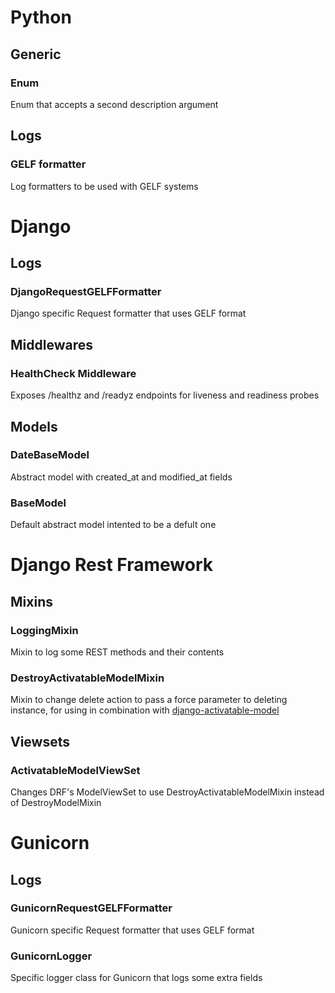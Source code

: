 # Python
## Generic
### Enum
Enum that accepts a second description argument

## Logs
### GELF formatter
Log formatters to be used with GELF systems


# Django
## Logs
### DjangoRequestGELFFormatter
Django specific Request formatter that uses GELF format

## Middlewares
### HealthCheck Middleware
Exposes /healthz and /readyz endpoints for liveness and readiness probes

## Models
### DateBaseModel
Abstract model with created_at and modified_at fields

### BaseModel
Default abstract model intented to be a defult one

# Django Rest Framework
## Mixins
### LoggingMixin
Mixin to log some REST methods and their contents

### DestroyActivatableModelMixin
Mixin to change delete action to pass a force parameter to deleting instance, for using in combination with [django-activatable-model](https://github.com/ambitioninc/django-activatable-model)

## Viewsets
### ActivatableModelViewSet
Changes DRF's ModelViewSet to use DestroyActivatableModelMixin instead of DestroyModelMixin

# Gunicorn
## Logs
### GunicornRequestGELFFormatter
Gunicorn specific Request formatter that uses GELF format

### GunicornLogger
Specific logger class for Gunicorn that logs some extra fields
